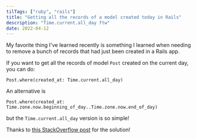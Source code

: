 ```yaml
---
tilTags: ["ruby", "rails"]
title: "Getting all the records of a model created today in Rails"
description: "Time.current.all_day ftw"
date: 2022-04-12
---
```


My favorite thing I've learned recently is something I learned when needing to remove a bunch of records that had just been created in a Rails app.

If you want to get all the records of model `Post` created on the current day, you can do: 

```
Post.where(created_at: Time.current.all_day)
```

An alternative is 
```
Post.where(created_at: Time.zone.now.beginning_of_day..Time.zone.now.end_of_day)
```
but the `Time.current.all_day` version is so simple! 

Thanks to [this StackOverflow post](https://stackoverflow.com/questions/2919720/how-to-get-record-created-today-by-rails-activerecord) for the solution! 
